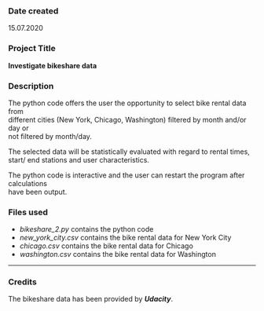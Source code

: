 ### Date created
15.07.2020
### Project Title
**Investigate bikeshare data**

### Description
The python code offers the user the opportunity to select bike rental data from  
different cities (New York, Chicago, Washington) filtered by month and/or day or  
not filtered by month/day.

The selected data will be statistically evaluated with regard to rental times,  
start/ end stations and user characteristics.

The python code is interactive and the user can restart the program after calculations  
have been output.

### Files used
* *bikeshare_2.py* contains the python code
* *new_york_city.csv* contains the bike rental data for New York City
* *chicago.csv* contains the bike rental data for Chicago
* *washington.csv* contains the bike rental data for Washington
---
### Credits
The bikeshare data has been provided by ***Udacity***.
